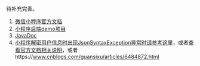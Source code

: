 待补充完善。

1. [微信小程序官方文档](https://mp.weixin.qq.com/debug/wxadoc/dev/index.html)
1. [小程序后端demo项目](https://github.com/binarywang/weixin-java-miniapp-demo)
1. [JavaDoc](http://binary.ac.cn/weixin-java-miniapp-javadoc/)
1. [小程序解密用户信息时出现JsonSyntaxException异常时请参考这里](https://github.com/Wechat-Group/WxJava/issues/359)，或者[查看官方文档相关说明](https://developers.weixin.qq.com/miniprogram/dev/framework/open-ability/signature.html)，或者https://www.cnblogs.com/guansixu/articles/6484872.html